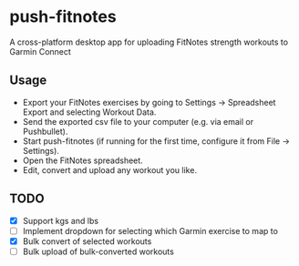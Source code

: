 # push-fitnotes

A cross-platform desktop app for uploading FitNotes strength workouts to Garmin Connect

## Usage

- Export your FitNotes exercises by going to Settings -> Spreadsheet Export
  and selecting Workout Data.
- Send the exported csv file to your computer (e.g. via email or Pushbullet).
- Start push-fitnotes (if running for the first time, configure it from File -> Settings).
- Open the FitNotes spreadsheet.
- Edit, convert and upload any workout you like.

## TODO

- [x] Support kgs and lbs
- [ ] Implement dropdown for selecting which Garmin exercise to map to
- [x] Bulk convert of selected workouts
- [ ] Bulk upload of bulk-converted workouts
